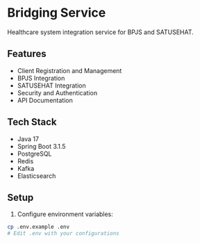 # Bridging Service

Healthcare system integration service for BPJS and SATUSEHAT.

## Features

- Client Registration and Management
- BPJS Integration
- SATUSEHAT Integration
- Security and Authentication
- API Documentation

## Tech Stack

- Java 17
- Spring Boot 3.1.5
- PostgreSQL
- Redis
- Kafka
- Elasticsearch

## Setup

1. Configure environment variables:
```bash
cp .env.example .env
# Edit .env with your configurations